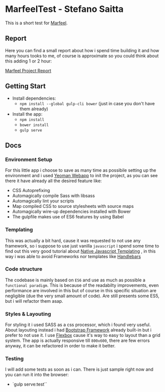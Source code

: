 # MarfeelTest - Stefano Saitta

This is a short test for [Marfeel](https://www.marfeel.com/).

## Report

Here you can find a small report about how i spend time building it and how many hours tooks to me, of course is approximate so you could think about this adding 1 or 2 hour:

[Marfeel Project Report](https://github.com/nerder/MarfeelTest/blob/master/Marfeel_Project_2016-04-04_to_2016-04-10.pdf)

## Getting Start
- Install dependencies: 
  - `npm install --global gulp-cli bower` (just in case you don't have them already)
- Install the app: 
  - `npm install`
  - `bower install`
  - `gulp serve`

## Docs
### Environment Setup
For this little app i choose to save as many time as possibile setting up the environment and i used [Yeoman Webapp](https://github.com/yeoman/generator-webapp#readme) to init the project, as you can see there it have already all the desired feature like:

- CSS Autoprefixing
- Automagically compile Sass with libsass
- Automagically lint your scripts
- Map compiled CSS to source stylesheets with source maps
- Automagically wire-up dependencies installed with Bower
- The gulpfile makes use of ES6 features by using Babel

### Templating

This was actually a bit hard, cause it was requested to not use any framework, so i suppose to use just vanilla `javascript`
i spend some time to find out this very good tutorial about [Native Javascript Templating](http://codoki.com/2015/09/01/native-javascript-templating/) , in this way i was able to avoid Frameworks nor templates like [Handlebars](http://handlebarsjs.com/)

### Code structure

The codebase is mainly based on `ES6` and use as much as possible a `functional paradigm`. This is because of the readabilty improvements, even performance are involved in this but of course in this specific situation are negligible (due the very small amount of code). Are still presents some ES5, but i will refactor them asap.

### Styles & Layouting

For styling it i used SASS as a css processor, which i found very useful. About layouting instead i had [Bootstrap Framework](http://getbootstrap.com/) already built-in but i prefer to not use it. I use [Flexbox](https://css-tricks.com/snippets/css/a-guide-to-flexbox/) cause it's way to easy to layout than a grid system. The app is actually responsive till `800x600`, there are few errors anyway, it can be refactored in order to make it better.

### Testing

I will add some tests as soon as i can. There is just sample right now and you can run it into the browser:

- `gulp serve:test``







